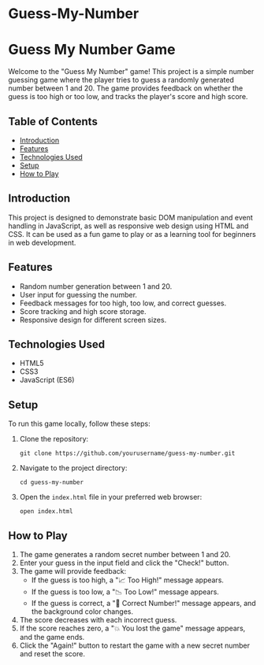 # Guess-My-Number
<h1>Guess My Number Game</h1>
<p>Welcome to the "Guess My Number" game! This project is a simple number guessing game where the player tries to guess a randomly generated number between 1 and 20. The game provides feedback on whether the guess is too high or too low, and tracks the player's score and high score.</p>
<h2>Table of Contents</h2>
<ul>
  <li><a href="#introduction">Introduction</a></li>
  <li><a href="#features">Features</a></li>
  <li><a href="#technologies-used">Technologies Used</a></li>
  <li><a href="#setup">Setup</a></li>
  <li><a href="#how-to-play">How to Play</a></li>
</ul>

<h2 id="introduction">Introduction</h2>
<p>This project is designed to demonstrate basic DOM manipulation and event handling in JavaScript, as well as responsive web design using HTML and CSS. It can be used as a fun game to play or as a learning tool for beginners in web development.</p>

<h2 id="features">Features</h2>
<ul>
  <li>Random number generation between 1 and 20.</li>
  <li>User input for guessing the number.</li>
  <li>Feedback messages for too high, too low, and correct guesses.</li>
  <li>Score tracking and high score storage.</li>
  <li>Responsive design for different screen sizes.</li>
</ul>

<h2 id="technologies-used">Technologies Used</h2>
<ul>
  <li>HTML5</li>
  <li>CSS3</li>
  <li>JavaScript (ES6)</li>
</ul>

<h2 id="setup">Setup</h2>
<p>To run this game locally, follow these steps:</p>
<ol>
  <li>Clone the repository:
    <pre><code>git clone https://github.com/yourusername/guess-my-number.git</code></pre>
  </li>
  <li>Navigate to the project directory:
    <pre><code>cd guess-my-number</code></pre>
  </li>
  <li>Open the <code>index.html</code> file in your preferred web browser:
    <pre><code>open index.html</code></pre>
  </li>
</ol>

<h2 id="how-to-play">How to Play</h2>
<ol>
  <li>The game generates a random secret number between 1 and 20.</li>
  <li>Enter your guess in the input field and click the "Check!" button.</li>
  <li>The game will provide feedback:
    <ul>
      <li>If the guess is too high, a "📈 Too High!" message appears.</li>
      <li>If the guess is too low, a "📉 Too Low!" message appears.</li>
      <li>If the guess is correct, a "🎉 Correct Number!" message appears, and the background color changes.</li>
    </ul>
  </li>
  <li>The score decreases with each incorrect guess.</li>
  <li>If the score reaches zero, a "💥 You lost the game" message appears, and the game ends.</li>
  <li>Click the "Again!" button to restart the game with a new secret number and reset the score.</li>
</ol>
